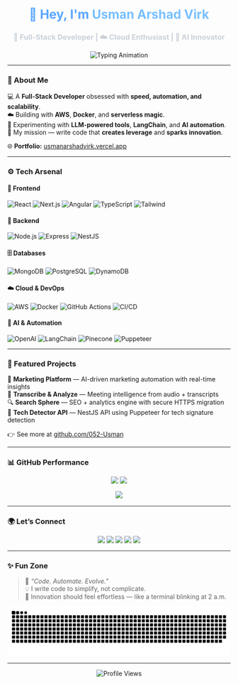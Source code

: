 <!-- Dark Mode Profile -->
<h1 align="center" style="color:#58a6ff;">👋 Hey, I'm <span style="color:#79c0ff;">Usman Arshad Virk</span></h1>
<h3 align="center" style="color:#c9d1d9;">🚀 Full-Stack Developer&nbsp;|&nbsp;☁️ Cloud Enthusiast&nbsp;|&nbsp;🤖 AI Innovator</h3>

<p align="center">
  <img src="https://readme-typing-svg.demolab.com?font=Fira+Code&weight=600&size=22&pause=1000&color=79C0FF&center=true&vCenter=true&width=600&lines=Crafting+Scalable+AI-Driven+Apps;Designing+Cloud+%26+Serverless+Systems;Automating+the+Future+with+Intelligence" alt="Typing Animation"/>
</p>

---

### 🧠 About Me

💻 A **Full-Stack Developer** obsessed with **speed, automation, and scalability**.  
☁️ Building with **AWS**, **Docker**, and **serverless magic**.  
🤖 Experimenting with **LLM-powered tools**, **LangChain**, and **AI automation**.  
🎯 My mission — write code that **creates leverage** and **sparks innovation**.

🌐 **Portfolio:** [usmanarshadvirk.vercel.app](https://usmanarshadvirk.vercel.app)

---

### ⚙️ Tech Arsenal

#### 🧩 Frontend
![React](https://img.shields.io/badge/React-20232A?style=for-the-badge&logo=react&logoColor=61DAFB)
![Next.js](https://img.shields.io/badge/Next.js-000000?style=for-the-badge&logo=nextdotjs&logoColor=white)
![Angular](https://img.shields.io/badge/Angular-DD0031?style=for-the-badge&logo=angular&logoColor=white)
![TypeScript](https://img.shields.io/badge/TypeScript-007ACC?style=for-the-badge&logo=typescript&logoColor=white)
![Tailwind](https://img.shields.io/badge/TailwindCSS-0F172A?style=for-the-badge&logo=tailwindcss&logoColor=38BDF8)

#### 🧱 Backend
![Node.js](https://img.shields.io/badge/Node.js-111111?style=for-the-badge&logo=nodedotjs&logoColor=83CD29)
![Express](https://img.shields.io/badge/Express.js-000000?style=for-the-badge&logo=express&logoColor=white)
![NestJS](https://img.shields.io/badge/NestJS-2D0C13?style=for-the-badge&logo=nestjs&logoColor=E0234E)

#### 🗄️ Databases
![MongoDB](https://img.shields.io/badge/MongoDB-001E2B?style=for-the-badge&logo=mongodb&logoColor=4EA94B)
![PostgreSQL](https://img.shields.io/badge/PostgreSQL-0E1E2F?style=for-the-badge&logo=postgresql&logoColor=336791)
![DynamoDB](https://img.shields.io/badge/DynamoDB-1A2634?style=for-the-badge&logo=amazondynamodb&logoColor=4053D6)

#### ☁️ Cloud & DevOps
![AWS](https://img.shields.io/badge/AWS-232F3E?style=for-the-badge&logo=amazonaws&logoColor=FF9900)
![Docker](https://img.shields.io/badge/Docker-0D1117?style=for-the-badge&logo=docker&logoColor=2496ED)
![GitHub Actions](https://img.shields.io/badge/GitHub_Actions-0D1117?style=for-the-badge&logo=githubactions&logoColor=2088FF)
![CI/CD](https://img.shields.io/badge/CI/CD-000000?style=for-the-badge&logo=azurepipelines&logoColor=0078D7)

#### 🧠 AI & Automation
![OpenAI](https://img.shields.io/badge/OpenAI-0D1117?style=for-the-badge&logo=openai&logoColor=white)
![LangChain](https://img.shields.io/badge/LangChain-0D1117?style=for-the-badge&logo=python&logoColor=yellow)
![Pinecone](https://img.shields.io/badge/Pinecone-000000?style=for-the-badge&logo=pinecone&logoColor=white)
![Puppeteer](https://img.shields.io/badge/Puppeteer-0D1117?style=for-the-badge&logo=googlechrome&logoColor=40B5A4)

---

### 🌟 Featured Projects

🎯 **Marketing Platform** — AI-driven marketing automation with real-time insights  
🧩 **Transcribe & Analyze** — Meeting intelligence from audio + transcripts  
🔍 **Search Sphere** — SEO + analytics engine with secure HTTPS migration  
🧠 **Tech Detector API** — NestJS API using Puppeteer for tech signature detection  

👉 See more at [github.com/052-Usman](https://github.com/052-Usman)

---

### 📊 GitHub Performance

<p align="center">
  <img src="https://github-readme-stats.vercel.app/api?username=052-Usman&show_icons=true&theme=tokyonight&hide_border=true" height="165" />
  <img src="https://github-readme-streak-stats.herokuapp.com?user=052-Usman&theme=tokyonight&hide_border=true" height="165" />
</p>

<p align="center">
  <img src="https://github-readme-activity-graph.vercel.app/graph?username=052-Usman&theme=tokyo-night&hide_border=true" />
</p>

---

### 🌍 Let’s Connect

<p align="center">
  <a href="https://www.linkedin.com/in/usman-arshad-virk"><img src="https://img.shields.io/badge/LinkedIn-0A66C2?logo=linkedin&logoColor=white&style=for-the-badge"/></a>
  <a href="https://usmanarshadvirk.vercel.app"><img src="https://img.shields.io/badge/Portfolio-000000?logo=vercel&logoColor=white&style=for-the-badge"/></a>
  <a href="https://x.com/usmanvirk052"><img src="https://img.shields.io/badge/Twitter-000000?logo=x&logoColor=white&style=for-the-badge"/></a>
  <a href="https://www.instagram.com/usmanvirk052"><img src="https://img.shields.io/badge/Instagram-0D1117?logo=instagram&logoColor=E4405F&style=for-the-badge"/></a>
  <a href="https://www.facebook.com/usmanarshadvirk"><img src="https://img.shields.io/badge/Facebook-0D1117?logo=facebook&logoColor=1877F2&style=for-the-badge"/></a>
</p>

---

### ✨ Fun Zone

> 🧩 *“Code. Automate. Evolve.”*  
> 💡 I write code to simplify, not complicate.  
> 🚀 Innovation should feel effortless — like a terminal blinking at 2 a.m.

<p align="center">
  <img src="https://raw.githubusercontent.com/Platane/snk/output/github-contribution-grid-snake-dark.svg" alt="snake animation"/>
</p>

---

<p align="center">
  <img src="https://komarev.com/ghpvc/?username=052-Usman&label=Profile+Views&color=58a6ff&style=for-the-badge" alt="Profile Views"/>
</p>
